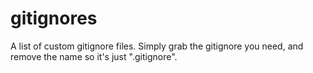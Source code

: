 # gitignores
A list of custom gitignore files. Simply grab the gitignore you need, and remove the name so it's just ".gitignore".
